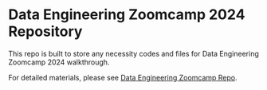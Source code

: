 # Data Engineering Zoomcamp 2024 Repository

This repo is built to store any necessity codes and files for Data Engineering Zoomcamp 2024 walkthrough. 

For detailed materials, please see [Data Engineering Zoomcamp Repo](https://github.com/DataTalksClub/data-engineering-zoomcamp).
